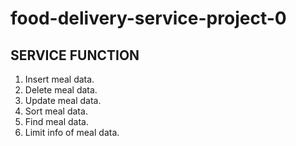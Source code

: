 # food-delivery-service-project-0

## SERVICE FUNCTION

1. Insert meal data.
2. Delete meal data.
3. Update meal data.
4. Sort meal data.
5. Find meal data.
6. Limit info of meal data.

